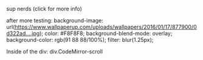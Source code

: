 sup nerds
(click for more info)

after more testing:
  background-image: url(https://www.wallpaperup.com/uploads/wallpapers/2016/01/17/877900/0d322ad….jpg);
    color: #F8F8F8;
    background-blend-mode: overlay;
    background-color: rgb(91 88 88/100%);
    filter: blur(1.25px);


  Inside of the div: div.CodeMirror-scroll
